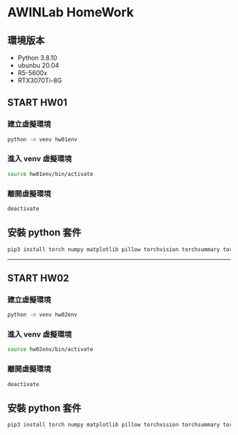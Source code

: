 # AWINLab HomeWork

## 環境版本
- Python 3.8.10
- ubunbu 20.04
- R5-5600x
- RTX3070Ti-8G

## START HW01

### 建立虛擬環境
```zsh
python -m venv hw01env
```
### 進入 venv 虛擬環境
```zsh
source hw01env/bin/activate
```
### 離開虛擬環境
```zsh
deactivate
```

## 安裝 python 套件
```zsh
pip3 install torch numpy matplotlib pillow torchvision torchsummary torchaudio openpyxl pandas
```
---
## START HW02

### 建立虛擬環境
```zsh
python -m venv hw02env
```
### 進入 venv 虛擬環境
```zsh
source hw02env/bin/activate
```
### 離開虛擬環境
```zsh
deactivate
```

## 安裝 python 套件
```zsh
pip3 install torch numpy matplotlib pillow torchvision torchsummary torchaudio openpyxl pandas
```
